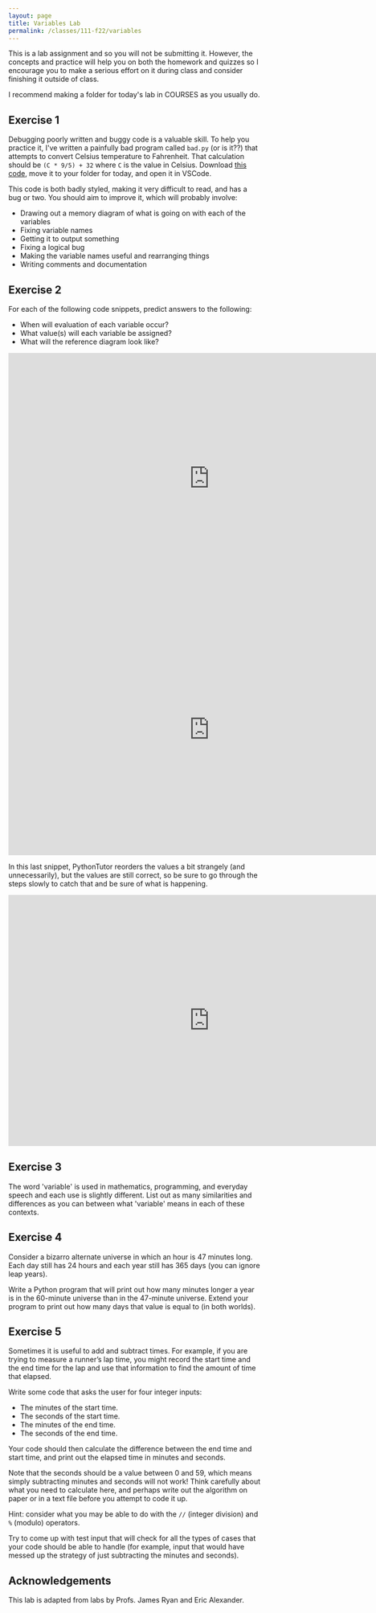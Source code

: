 ```yaml
---
layout: page
title: Variables Lab 
permalink: /classes/111-f22/variables
---
```


This is a lab assignment and so you will not be submitting it.
However, the concepts and practice will help you on both the homework and quizzes so I encourage you to make a serious effort on it during class and consider finishing it outside of class.

I recommend making a folder for today's lab in COURSES as you usually do.

## Exercise 1
Debugging poorly written and buggy code is a valuable skill.
To help you practice it, I've written a painfully bad program called `bad.py` (or is it??) that attempts to convert Celsius temperature to Fahrenheit.
That calculation should be `(C * 9/5) + 32` where `C` is the value in Celsius.
Download [this code](bad-1.py), move it to your folder for today, and open it in VSCode.

This code is both badly styled, making it very difficult to read, and has a bug or two.
You should aim to improve it, which will probably involve:
* Drawing out a memory diagram of what is going on with each of the variables
* Fixing variable names
* Getting it to output something
* Fixing a logical bug
* Making the variable names useful and rearranging things
* Writing comments and documentation

## Exercise 2
For each of the following code snippets, predict answers to the following:
* When will evaluation of each variable occur?
* What value(s) will each variable be assigned?
* What will the reference diagram look like?

<iframe width="800" height="500" frameborder="0" src="https://pythontutor.com/iframe-embed.html#code=x%20%3D%201%20%2B%201%0Ay%20%3D%203%20%2B%200%0Az%20%3D%20x%20%2B%20y%0Aprint%28z%29&codeDivHeight=400&codeDivWidth=350&cumulative=true&curInstr=0&heapPrimitives=true&origin=opt-frontend.js&py=3&rawInputLstJSON=%5B%5D&textReferences=false"> </iframe>

<iframe width="800" height="500" frameborder="0" src="https://pythontutor.com/iframe-embed.html#code=a%20%3D%202%0Ab%20%3D%20a%0Aa%20%3D%20a%20%2B%203%0Aprint%28a,%20b%29&codeDivHeight=400&codeDivWidth=350&cumulative=true&curInstr=0&heapPrimitives=true&origin=opt-frontend.js&py=3&rawInputLstJSON=%5B%5D&textReferences=false"> </iframe>


In this last snippet, PythonTutor reorders the values a bit strangely (and unnecessarily), but the values are still correct, so be sure to go through the steps slowly to catch that and be sure of what is happening.
<iframe width="800" height="500" frameborder="0" src="https://pythontutor.com/iframe-embed.html#code=variable1%20%3D%2010%0Avariable2%20%3D%20variable1%0Avariable1%20%3D%20variable2%20-%203%0Avariable2%20%3D%20variable1%20%2B%205%0Avariable1%20%3D%2010%0Avariable3%20%3D%20variable2%0Avariable4%20%3D%201%0Avariable3%20%3D%20variable3%20-%202&codeDivHeight=400&codeDivWidth=350&cumulative=true&curInstr=0&heapPrimitives=true&origin=opt-frontend.js&py=3&rawInputLstJSON=%5B%5D&textReferences=false"> </iframe>

## Exercise 3
The word 'variable' is used in mathematics, programming, and everyday speech and each use is slightly different.
List out as many similarities and differences as you can between what 'variable' means in each of these contexts.

## Exercise 4
Consider a bizarro alternate universe in which an hour is 47 minutes long. Each day still has 24 hours and each year still has 365 days (you can ignore leap years).

Write a Python program that will print out how many minutes longer a year is in the 60-minute universe than in the 47-minute universe.
Extend your program to print out how many days that value is equal to (in both worlds).

## Exercise 5
Sometimes it is useful to add and subtract times. For example, if you are trying to measure a runner’s lap time, you might record the start time and the end time for the lap and use that information to find the amount of time that elapsed.

Write some code that asks the user for four integer inputs:
* The minutes of the start time.
* The seconds of the start time.
* The minutes of the end time.
* The seconds of the end time.

Your code should then calculate the difference between the end time and start time, and print out the elapsed time in minutes and seconds.

Note that the seconds should be a value between 0 and 59, which means simply subtracting minutes and seconds will not work! Think carefully about what you need to calculate here, and perhaps write out the algorithm on paper or in a text file before you attempt to code it up. 

Hint: consider what you may be able to do with the `//` (integer division) and `%` (modulo) operators.

Try to come up with test input that will check for all the types of cases that your code should be able to handle (for example, input that would have messed up the strategy of just subtracting the minutes and seconds).


## Acknowledgements
This lab is adapted from labs by Profs. James Ryan and Eric Alexander.